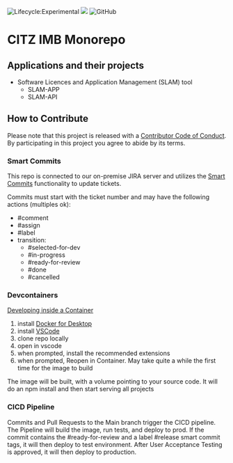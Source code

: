 ![Lifecycle:Experimental](https://img.shields.io/badge/Lifecycle-Experimental-339999)
[![](https://github.com/jpoehnelt/in-solidarity-bot/raw/main/static//badge-flat.png)](https://github.com/apps/in-solidarity)
![GitHub](https://img.shields.io/github/license/bcgov/citz-imb)

# CITZ IMB Monorepo

## Applications and their projects

- Software Licences and Application Management (SLAM) tool
  - SLAM-APP
  - SLAM-API

## How to Contribute

Please note that this project is released with a [Contributor Code of Conduct](Code_of_Conduct.md). By participating in this project you agree to abide by its terms.

### Smart Commits

This repo is connected to our on-premise JIRA server and utilizes the [Smart Commits](https://bigbrassband.com/git-integration-for-jira/documentation/smart-commits.html) functionality to update tickets.

Commits must start with the ticket number and may have the following actions (multiples ok):
- #comment
- #assign
- #label
- transition:
  - #selected-for-dev
  - #in-progress
  - #ready-for-review
  - #done
  - #cancelled

### Devcontainers
[Developing inside a Container](https://code.visualstudio.com/docs/remote/containers)
 1. install [Docker for Desktop](https://www.docker.com/products/docker-desktop)
 2. install [VSCode](https://code.visualstudio.com/Download)
 3. clone repo locally
 4. open in vscode
 5. when prompted, install the recommended extensions
 6. when prompted, Reopen in Container.  May take quite a while the first time for the image to build

 The image will be built, with a volume pointing to your source code.  It will do an npm install and then start serving all projects

 ### CICD Pipeline
 Commits and Pull Requests to the Main branch trigger the CICD pipeline.  The Pipeline will build the image, run tests, and deploy to prod.  If the commit contains the #ready-for-review and a label #release smart commit tags, it will then deploy to test environment.  After User Acceptance Testing is approved, it will then deploy to production.